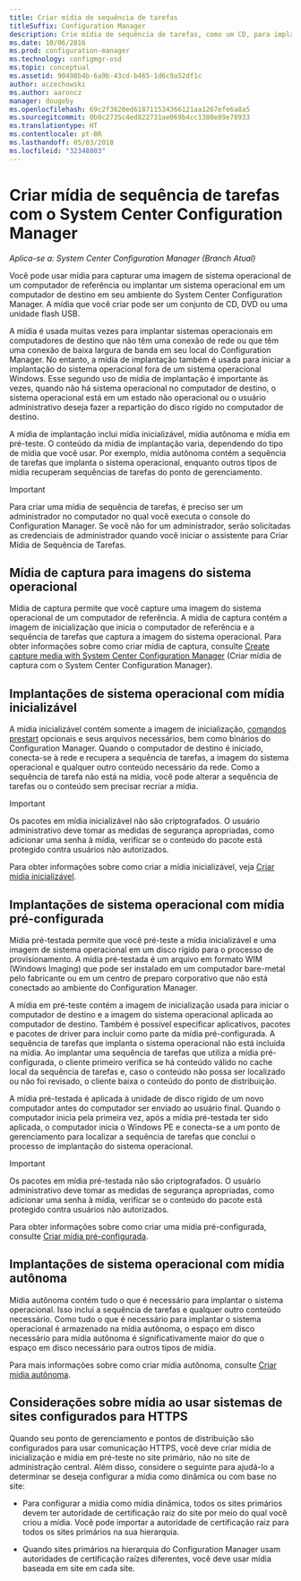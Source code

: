 ```yaml
---
title: Criar mídia de sequência de tarefas
titleSuffix: Configuration Manager
description: Crie mídia de sequência de tarefas, como um CD, para implantar um sistema operacional em um computador de destino em seu ambiente do Configuration Manager.
ms.date: 10/06/2016
ms.prod: configuration-manager
ms.technology: configmgr-osd
ms.topic: conceptual
ms.assetid: 90498b4b-6a9b-43cd-b465-1d6c9a52df1c
author: aczechowski
ms.author: aaroncz
manager: dougeby
ms.openlocfilehash: 69c2f3620ed618711534366121aa1267efe6a8a5
ms.sourcegitcommit: 0b0c2735c4ed822731ae069b4cc1380e89e78933
ms.translationtype: HT
ms.contentlocale: pt-BR
ms.lasthandoff: 05/03/2018
ms.locfileid: "32348803"
---
```

# <a name="create-task-sequence-media-with-system-center-configuration-manager"></a>Criar mídia de sequência de tarefas com o System Center Configuration Manager

*Aplica-se a: System Center Configuration Manager (Branch Atual)*

Você pode usar mídia para capturar uma imagem de sistema operacional de um computador de referência ou implantar um sistema operacional em um computador de destino em seu ambiente do System Center Configuration Manager. A mídia que você criar pode ser um conjunto de CD, DVD ou uma unidade flash USB.  

 A mídia é usada muitas vezes para implantar sistemas operacionais em computadores de destino que não têm uma conexão de rede ou que têm uma conexão de baixa largura de banda em seu local do Configuration Manager. No entanto, a mídia de implantação também é usada para iniciar a implantação do sistema operacional fora de um sistema operacional Windows. Esse segundo uso de mídia de implantação é importante às vezes, quando não há sistema operacional no computador de destino, o sistema operacional está em um estado não operacional ou o usuário administrativo deseja fazer a repartição do disco rígido no computador de destino.  

 A mídia de implantação inclui mídia inicializável, mídia autônoma e mídia em pré-teste. O conteúdo da mídia de implantação varia, dependendo do tipo de mídia que você usar. Por exemplo, mídia autônoma contém a sequência de tarefas que implanta o sistema operacional, enquanto outros tipos de mídia recuperam sequências de tarefas do ponto de gerenciamento.  

> [!IMPORTANT]  
>  Para criar uma mídia de sequência de tarefas, é preciso ser um administrador no computador no qual você executa o console do Configuration Manager. Se você não for um administrador, serão solicitadas as credenciais de administrador quando você iniciar o assistente para Criar Mídia de Sequência de Tarefas.  

##  <a name="BKMK_PlanCaptureMedia"></a> Mídia de captura para imagens do sistema operacional  
 Mídia de captura permite que você capture uma imagem do sistema operacional de um computador de referência. A mídia de captura contém a imagem de inicialização que inicia o computador de referência e a sequência de tarefas que captura a imagem do sistema operacional. Para obter informações sobre como criar mídia de captura, consulte [Create capture media with System Center Configuration Manager](create-capture-media.md) (Criar mídia de captura com o System Center Configuration Manager).  

##  <a name="BKMK_PlanBootableMedia"></a> Implantações de sistema operacional com mídia inicializável  
 A mídia inicializável contém somente a imagem de inicialização, [comandos prestart](../understand/prestart-commands-for-task-sequence-media.md) opcionais e seus arquivos necessários, bem como binários do Configuration Manager. Quando o computador de destino é iniciado, conecta-se à rede e recupera a sequência de tarefas, a imagem do sistema operacional e qualquer outro conteúdo necessário da rede. Como a sequência de tarefa não está na mídia, você pode alterar a sequência de tarefas ou o conteúdo sem precisar recriar a mídia.  

> [!IMPORTANT]  
>  Os pacotes em mídia inicializável não são criptografados. O usuário administrativo deve tomar as medidas de segurança apropriadas, como adicionar uma senha à mídia, verificar se o conteúdo do pacote está protegido contra usuários não autorizados.  

 Para obter informações sobre como criar a mídia inicializável, veja [Criar mídia inicializável](create-bootable-media.md).  

##  <a name="BKMK_PlanPrestagedMedia"></a> Implantações de sistema operacional com mídia pré-configurada  
 Mídia pré-testada permite que você pré-teste a mídia inicializável e uma imagem de sistema operacional em um disco rígido para o processo de provisionamento. A mídia pré-testada é um arquivo em formato WIM (Windows Imaging) que pode ser instalado em um computador bare-metal pelo fabricante ou em um centro de preparo corporativo que não está conectado ao ambiente do Configuration Manager.  

 A mídia em pré-teste contém a imagem de inicialização usada para iniciar o computador de destino e a imagem do sistema operacional aplicada ao computador de destino. Também é possível especificar aplicativos, pacotes e pacotes de driver para incluir como parte da mídia pré-configurada. A sequência de tarefas que implanta o sistema operacional não está incluída na mídia. Ao implantar uma sequência de tarefas que utiliza a mídia pré-configurada, o cliente primeiro verifica se há conteúdo válido no cache local da sequência de tarefas e, caso o conteúdo não possa ser localizado ou não foi revisado, o cliente baixa o conteúdo do ponto de distribuição.  

 A mídia pré-testada é aplicada à unidade de disco rígido de um novo computador antes do computador ser enviado ao usuário final. Quando o computador inicia pela primeira vez, após a mídia pré-testada ter sido aplicada, o computador inicia o Windows PE e conecta-se a um ponto de gerenciamento para localizar a sequência de tarefas que conclui o processo de implantação do sistema operacional.  

> [!IMPORTANT]  
>  Os pacotes em mídia pré-testada não são criptografados. O usuário administrativo deve tomar as medidas de segurança apropriadas, como adicionar uma senha à mídia, verificar se o conteúdo do pacote está protegido contra usuários não autorizados.  

 Para obter informações sobre como criar uma mídia pré-configurada, consulte [Criar mídia pré-configurada](create-prestaged-media.md).  

##  <a name="BKMK_PlanStandaloneMedia"></a> Implantações de sistema operacional com mídia autônoma  
 Mídia autônoma contém tudo o que é necessário para implantar o sistema operacional. Isso inclui a sequência de tarefas e qualquer outro conteúdo necessário. Como tudo o que é necessário para implantar o sistema operacional é armazenado na mídia autônoma, o espaço em disco necessário para mídia autônoma é significativamente maior do que o espaço em disco necessário para outros tipos de mídia.  

 Para mais informações sobre como criar mídia autônoma, consulte [Criar mídia autônoma](create-stand-alone-media.md).  

## <a name="media-considerations-when-using-site-systems-configured-for-https"></a>Considerações sobre mídia ao usar sistemas de sites configurados para HTTPS  
 Quando seu ponto de gerenciamento e pontos de distribuição são configurados para usar comunicação HTTPS, você deve criar mídia de inicialização e mídia em pré-teste no site primário, não no site de administração central. Além disso, considere o seguinte para ajudá-lo a determinar se deseja configurar a mídia como dinâmica ou com base no site:  

-   Para configurar a mídia como mídia dinâmica, todos os sites primários devem ter autoridade de certificação raiz do site por meio do qual você criou a mídia. Você pode importar a autoridade de certificação raiz para todos os sites primários na sua hierarquia.  

-   Quando sites primários na hierarquia do Configuration Manager usam autoridades de certificação raízes diferentes, você deve usar mídia baseada em site em cada site.  
